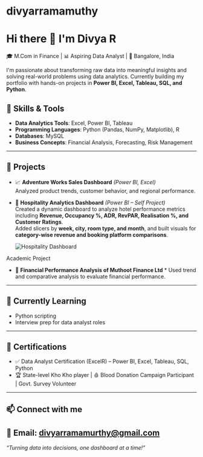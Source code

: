 # divyarramamuthy
# Hi there 👋 I'm Divya R
🎓 M.Com in Finance | 📊 Aspiring Data Analyst | 📍 Bangalore, India

I'm passionate about transforming raw data into meaningful insights and solving real-world problems using data analytics. Currently building my portfolio with hands-on projects in **Power BI, Excel, Tableau, SQL, and Python**.

## 🔧 Skills & Tools

- **Data Analytics Tools**: Excel, Power BI, Tableau  
- **Programming Languages**: Python (Pandas, NumPy, Matplotlib), R  
- **Databases**: MySQL  
- **Business Concepts**: Financial Analysis, Forecasting, Risk Management
---
## 🚀 Projects

- 📈 **Adventure Works Sales Dashboard** *(Power BI, Excel)*  
  Analyzed product trends, customer behavior, and regional performance.

- 🏨 **Hospitality Analytics Dashboard** *(Power BI – Self Project)*  
  Created a dynamic dashboard to analyze hotel performance metrics including **Revenue, Occupancy %, ADR, RevPAR, Realisation %, and Customer Ratings**.  
  Added slicers by **week, city, room type, and month**, and built visuals for **category-wise revenue and booking platform comparisons**.

  ![Hospitality Dashboard](https://raw.githubusercontent.com/yourusername/yourrepo/main/hospitality_dashboard.png) 

Academic Project 
- 🧮 **Financial Performance Analysis of Muthoot Finance Ltd** *
  Used trend and comparative analysis to evaluate financial performance.

---

## 🌱 Currently Learning

- Python scripting  
- Interview prep for data analyst roles

---

## 🏅 Certifications

- ✅ Data Analyst Certification (ExcelR) – Power BI, Excel, Tableau, SQL, Python  
- 🏆 State-level Kho Kho player | 🩸 Blood Donation Campaign Participant | Govt. Survey Volunteer
---
## 📫 Connect with me

📧 Email: [divyarramamurthy@gmail.com](mailto:divyarramamurthy@gmail.com)  
---
_“Turning data into decisions, one dashboard at a time!”_
